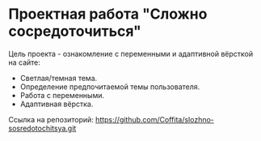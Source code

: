 # Проектная работа "Сложно сосредоточиться"

Цель проекта - ознакомление с переменными и адаптивной вёрсткой на сайте:

- Светлая/темная тема.
- Определение предпочитаемой темы пользователя.
- Работа с переменными.
- Адаптивная вёрстка.

Ссылка на репозиторий: https://github.com/Coffita/slozhno-sosredotochitsya.git
